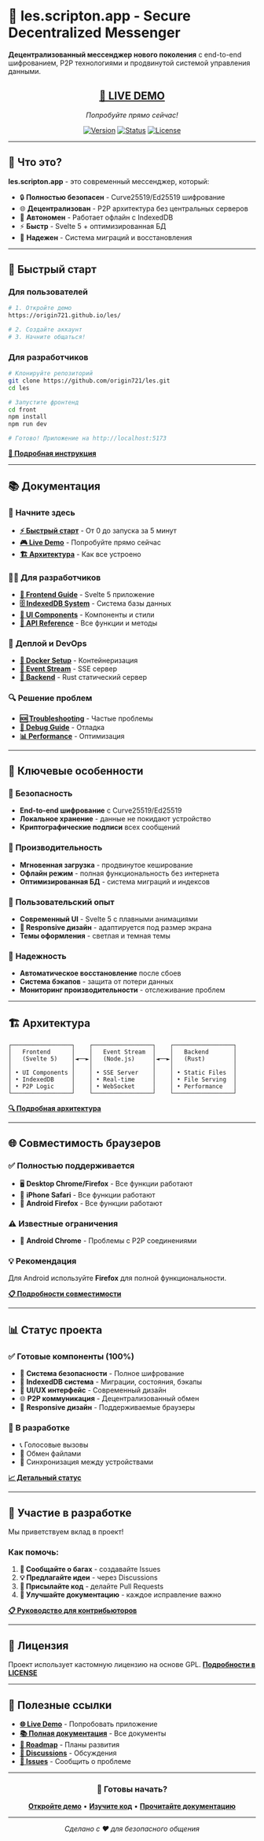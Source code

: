 # 🔐 les.scripton.app - Secure Decentralized Messenger

**Децентрализованный мессенджер нового поколения** с end-to-end шифрованием, P2P технологиями и продвинутой системой управления данными.

<div align="center">

## [🚀 **LIVE DEMO**](https://origin721.github.io/les/) 
*Попробуйте прямо сейчас!*

[![Version](https://img.shields.io/badge/version-1.0.0-blue.svg)](https://github.com/origin721/les)
[![Status](https://img.shields.io/badge/status-production--ready-green.svg)](#-статус-проекта)
[![License](https://img.shields.io/badge/license-Custom-orange.svg)](LICENSE)

</div>

---

## 🎯 **Что это?**

**les.scripton.app** - это современный мессенджер, который:

- 🔒 **Полностью безопасен** - Curve25519/Ed25519 шифрование
- 🌐 **Децентрализован** - P2P архитектура без центральных серверов
- 💾 **Автономен** - Работает офлайн с IndexedDB
- ⚡ **Быстр** - Svelte 5 + оптимизированная БД
- 🔧 **Надежен** - Система миграций и восстановления

---

## 🚀 **Быстрый старт**

### Для пользователей
```bash
# 1. Откройте демо
https://origin721.github.io/les/

# 2. Создайте аккаунт
# 3. Начните общаться!
```

### Для разработчиков
```bash
# Клонируйте репозиторий
git clone https://github.com/origin721/les.git
cd les

# Запустите фронтенд
cd front
npm install
npm run dev

# Готово! Приложение на http://localhost:5173
```

**[📖 Подробная инструкция](docs/quick-start.md)**

---

## 📚 **Документация**

### 🎯 **Начните здесь**
- **[⚡ Быстрый старт](docs/quick-start.md)** - От 0 до запуска за 5 минут
- **[🎮 Live Demo](https://origin721.github.io/les/)** - Попробуйте прямо сейчас
- **[🏗️ Архитектура](docs/architecture.md)** - Как все устроено

### 👩‍💻 **Для разработчиков**
- **[📱 Frontend Guide](front/README.md)** - Svelte 5 приложение
- **[🗄️ IndexedDB System](front/docs/indexdb/README.md)** - Система базы данных
- **[🎨 UI Components](front/docs/css-modules-guide.md)** - Компоненты и стили
- **[🔧 API Reference](docs/api-reference.md)** - Все функции и методы

### 🚀 **Деплой и DevOps**
- **[🐳 Docker Setup](docker/README.md)** - Контейнеризация
- **[🌊 Event Stream](event-stream/README.md)** - SSE сервер
- **[🦀 Backend](back/README.md)** - Rust статический сервер

### 🔍 **Решение проблем**
- **[🆘 Troubleshooting](docs/troubleshooting.md)** - Частые проблемы
- **[🐛 Debug Guide](front/docs/debug-system-rules.md)** - Отладка
- **[📊 Performance](docs/performance.md)** - Оптимизация

---

## 🌟 **Ключевые особенности**

### 🔐 **Безопасность**
- **End-to-end шифрование** с Curve25519/Ed25519
- **Локальное хранение** - данные не покидают устройство
- **Криптографические подписи** всех сообщений

### 🚀 **Производительность**
- **Мгновенная загрузка** - продвинутое кеширование
- **Офлайн режим** - полная функциональность без интернета
- **Оптимизированная БД** - система миграций и индексов

### 🎯 **Пользовательский опыт**
- **Современный UI** - Svelte 5 с плавными анимациями
- **📱 Responsive дизайн** - адаптируется под размер экрана
- **Темы оформления** - светлая и темная темы

### 🔧 **Надежность**
- **Автоматическое восстановление** после сбоев
- **Система бэкапов** - защита от потери данных
- **Мониторинг производительности** - отслеживание проблем

---

## 🏗️ **Архитектура**

```
┌─────────────────┐    ┌─────────────────┐    ┌─────────────────┐
│   Frontend      │    │   Event Stream  │    │   Backend       │
│   (Svelte 5)    │◄──►│   (Node.js)     │◄──►│   (Rust)        │
│                 │    │                 │    │                 │
│ • UI Components │    │ • SSE Server    │    │ • Static Files  │
│ • IndexedDB     │    │ • Real-time     │    │ • File Serving  │
│ • P2P Logic     │    │ • WebSocket     │    │ • Performance   │
└─────────────────┘    └─────────────────┘    └─────────────────┘
```

**[🔍 Подробная архитектура](docs/architecture.md)**

---

## 🌐 **Совместимость браузеров**

### ✅ **Полностью поддерживается**
- 🖥️ **Desktop Chrome/Firefox** - Все функции работают
- 🍎 **iPhone Safari** - Все функции работают  
- 🦊 **Android Firefox** - Все функции работают

### ⚠️ **Известные ограничения**
- 🤖 **Android Chrome** - Проблемы с P2P соединениями

### 💡 **Рекомендация**
Для Android используйте **Firefox** для полной функциональности.

**[📋 Подробности совместимости](docs/browser-compatibility.md)**

---

## 📊 **Статус проекта**

### ✅ **Готовые компоненты (100%)**
- 🔐 **Система безопасности** - Полное шифрование
- 💾 **IndexedDB система** - Миграции, состояния, бэкапы
- 🎨 **UI/UX интерфейс** - Современный дизайн
- 🌐 **P2P коммуникация** - Децентрализованный обмен
- 📱 **Responsive дизайн** - Поддерживаемые браузеры

### 🎯 **В разработке**
- 📞 Голосовые вызовы
- 📁 Обмен файлами
- 🔄 Синхронизация между устройствами

**[📈 Детальный статус](docs/status.md)**

---

## 🤝 **Участие в разработке**

Мы приветствуем вклад в проект! 

### Как помочь:
1. **🐛 Сообщайте о багах** - создавайте Issues
2. **💡 Предлагайте идеи** - через Discussions
3. **🔧 Присылайте код** - делайте Pull Requests
4. **📖 Улучшайте документацию** - каждое исправление важно

**[📋 Руководство для контрибьюторов](docs/contributing.md)**

---

## 📄 **Лицензия**

Проект использует кастомную лицензию на основе GPL. 
**[Подробности в LICENSE](LICENSE)**

---

## 🔗 **Полезные ссылки**

- **[🌐 Live Demo](https://origin721.github.io/les/)** - Попробовать приложение
- **[📚 Полная документация](docs/README.md)** - Все документы
- **[🎯 Roadmap](docs/roadmap.md)** - Планы развития
- **[💬 Discussions](https://github.com/origin721/les/discussions)** - Обсуждения
- **[🐛 Issues](https://github.com/origin721/les/issues)** - Сообщить о проблеме

---

<div align="center">

### 🚀 **Готовы начать?**

**[Откройте демо](https://origin721.github.io/les/)** • **[Изучите код](front/)** • **[Прочитайте документацию](docs/)**

---

*Сделано с ❤️ для безопасного общения*

</div>